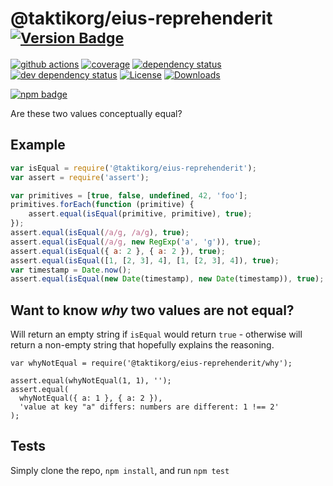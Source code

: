 # @taktikorg/eius-reprehenderit <sup>[![Version Badge][2]][1]</sup>

[![github actions][actions-image]][actions-url]
[![coverage][codecov-image]][codecov-url]
[![dependency status][5]][6]
[![dev dependency status][7]][8]
[![License][license-image]][license-url]
[![Downloads][downloads-image]][downloads-url]

[![npm badge][11]][1]

Are these two values conceptually equal?

## Example

```js
var isEqual = require('@taktikorg/eius-reprehenderit');
var assert = require('assert');

var primitives = [true, false, undefined, 42, 'foo'];
primitives.forEach(function (primitive) {
	assert.equal(isEqual(primitive, primitive), true);
});
assert.equal(isEqual(/a/g, /a/g), true);
assert.equal(isEqual(/a/g, new RegExp('a', 'g')), true);
assert.equal(isEqual({ a: 2 }, { a: 2 }), true);
assert.equal(isEqual([1, [2, 3], 4], [1, [2, 3], 4]), true);
var timestamp = Date.now();
assert.equal(isEqual(new Date(timestamp), new Date(timestamp)), true);
```

## Want to know *why* two values are not equal?
Will return an empty string if `isEqual` would return `true` - otherwise will return a non-empty string that hopefully explains the reasoning.

```
var whyNotEqual = require('@taktikorg/eius-reprehenderit/why');

assert.equal(whyNotEqual(1, 1), '');
assert.equal(
  whyNotEqual({ a: 1 }, { a: 2 }),
  'value at key "a" differs: numbers are different: 1 !== 2'
);
```

## Tests
Simply clone the repo, `npm install`, and run `npm test`

[1]: https://npmjs.org/package/@taktikorg/eius-reprehenderit
[2]: https://versionbadg.es/inspect-js/@taktikorg/eius-reprehenderit.svg
[5]: https://david-dm.org/inspect-js/@taktikorg/eius-reprehenderit.svg
[6]: https://david-dm.org/inspect-js/@taktikorg/eius-reprehenderit
[7]: https://david-dm.org/inspect-js/@taktikorg/eius-reprehenderit/dev-status.svg
[8]: https://david-dm.org/inspect-js/@taktikorg/eius-reprehenderit#info=devDependencies
[11]: https://nodei.co/npm/@taktikorg/eius-reprehenderit.png?downloads=true&stars=true
[license-image]: https://img.shields.io/npm/l/@taktikorg/eius-reprehenderit.svg
[license-url]: LICENSE
[downloads-image]: https://img.shields.io/npm/dm/@taktikorg/eius-reprehenderit.svg
[downloads-url]: https://npm-stat.com/charts.html?package=@taktikorg/eius-reprehenderit
[codecov-image]: https://codecov.io/gh/inspect-js/@taktikorg/eius-reprehenderit/branch/main/graphs/badge.svg
[codecov-url]: https://app.codecov.io/gh/inspect-js/@taktikorg/eius-reprehenderit/
[actions-image]: https://img.shields.io/endpoint?url=https://github-actions-badge-u3jn4tfpocch.runkit.sh/inspect-js/@taktikorg/eius-reprehenderit
[actions-url]: https://github.com/taktikorg/eius-reprehenderit/actions
